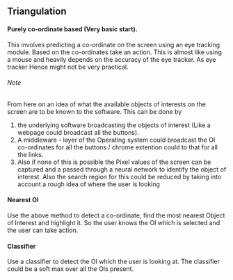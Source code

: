 ## Triangulation

#### Purely co-ordinate based (Very basic start).

This involves predicting a co-ordinate on the screen using an eye tracking module. Based on the co-ordinates take an action.
This is almost like using a mouse and heavily depends on the accuracy of the eye tracker.
As eye tracker Hence might not be very practical.

###### Note
From here on an idea of what the available objects of interests on the screen are to be known to the software. This can be done by
1. the underlying software broadcasting the objects of interest (Like a webpage could broadcast all the buttons). 
2. A middleware -  layer of the Operating system could broadcast the OI co-ordinates for all the buttons / chrome extention could to that for all the links. 
3. Also if none of this is possible the Pixel values of the screen can be captured and a passed through a neural network to identify the object of interest. Also the search region for this could be reduced by taking into account a rough idea of where the user is looking
####  Nearest OI

Use the above method to detect a co-ordinate, find the most nearest Object of Interest and highlight it. So the user knows the OI which is selected and the user can take action.

#### Classifier

Use a classifier to detect the OI which the user is looking at. The classifier could be a soft max over all the OIs present.